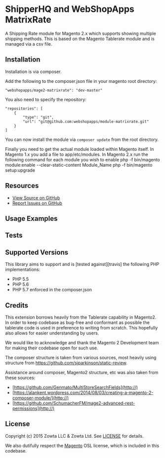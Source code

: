 # ShipperHQ and WebShopApps MatrixRate

A Shipping Rate module for Magento 2.x which supports showing multiple shipping methods.  This is based on the Magento Tablerate module and is managed via a csv file.

## Installation

Installation is via composer.

Add the following to the composer.json file in your magento root directory:

    "webshopapps/mage2-matrixrate": "dev-master"
        
You also need to specify the repository:
 
    "repositories": [
        {
            "type": "git",
            "url": "git@github.com:webshopapps/module-matrixrate.git"
        }
    ]

You can now install the module via `composer update` from the root directory.

Finally you need to get the actual module loaded within Magento itself. In Magento 1.x you add a file to app/etc/modules.
  In Magento 2.x run the following command for each module you wish to enable
  php -f bin/magento module:enable --clear-static-content Module_Name
  php -f bin/magento setup:upgrade


## Resources
* [View Source on GitHub][code]
* [Report Issues on GitHub][issues]

[code]: https://github.com/webshopapps/m2ShipperHQ
[issues]: https://github.com/webshopapps/m2ShipperHQ/issues

## Usage Examples

## Tests


## Supported Versions
This library aims to support and is [tested against][travis] the following PHP
implementations:

* PHP 5.5
* PHP 5.6
* PHP 5.7
enforced in the composer.json

## Credits

This extension borrows heavily from the Tablerate capability in Magento2.  In order to keep codebase as bug-free and
conformant as possible the tablerate code is used in preference to writing from scratch.  This hopefully also
allows for easier understanding by users.

We would like to acknowledge and thank the Magento 2 Development team for making their codebase open for such use.

The composer structure is taken from various sources, most heavily using structure from https://github.com/sjparkinson/static-review.

Assistance around composer, Magento2 structure, etc was also taken from these sources:

* [https://github.com/Genmato/MultiStoreSearchFields](http://)
* [https://alankent.wordpress.com/2014/08/03/creating-a-magento-2-composer-module/](http://)
* [https://github.com/SchumacherFM/mage2-advanced-rest-permissions](http://)


## License
Copyright (c) 2015 Zowta LLC & Zowta Ltd. See [LICENSE][] for
details.

We also dutifully respect the [Magento][] OSL license, which is included in this codebase.


[license]: LICENSE.md
[magento]: Magento2_LICENSE.md
